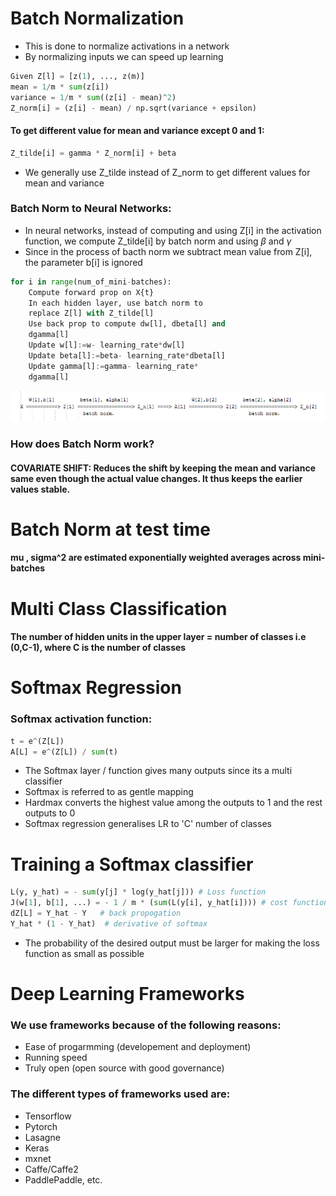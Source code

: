 # Batch Normalization

- This is done to normalize activations in a network
- By normalizing inputs we can speed up learning

```PYTHON
Given Z[l] = [z(1), ..., z(m)]
mean = 1/m * sum(z[i])
variance = 1/m * sum((z[i] - mean)^2)
Z_norm[i] = (z[i] - mean) / np.sqrt(variance + epsilon)
```

#### To get different value for mean and variance except 0 and 1:

```python
Z_tilde[i] = gamma * Z_norm[i] + beta
```

- We generally use Z_tilde instead of Z_norm to get different values for mean and variance

### Batch Norm to Neural Networks:

- In neural networks, instead of computing and using Z[i] in the activation function, we compute Z_tilde[i] by batch norm and using $\beta$ and $\gamma$
- Since in the process of bacth norm we subtract mean value from Z[i], the parameter b[i] is ignored

```python
for i in range(num_of_mini-batches):
    Compute forward prop on X{t}
    In each hidden layer, use batch norm to
    replace Z[l] with Z_tilde[l]
    Use back prop to compute dw[l], dbeta[l] and
    dgamma[l]
    Update w[l]:=w- learning_rate*dw[l]
    Update beta[l]:=beta- learning_rate*dbeta[l]
    Update gamma[l]:=gamma- learning_rate*
    dgamma[l]
```

![LCO](https://raw.githubusercontent.com/amanchadha/coursera-deep-learning-specialization/master/C2%20-%20Improving%20Deep%20Neural%20Networks%20Hyperparameter%20tuning%2C%20Regularization%20and%20Optimization/Notes/Images/bn.png)

### How does Batch Norm work?

#### COVARIATE SHIFT: Reduces the shift by keeping the mean and variance same even though the actual value changes. It thus keeps the earlier values stable.

# Batch Norm at test time

#### mu , sigma^2 are estimated exponentially weighted averages across mini-batches

# Multi Class Classification

#### The number of hidden units in the upper layer = number of classes i.e (0,C-1), where C is the number of classes

# Softmax Regression

### Softmax activation function:

```python
t = e^(Z[L])
A[L] = e^(Z[L]) / sum(t)
```

- The Softmax layer / function gives many outputs since its a multi classifier
- Softmax is referred to as gentle mapping
- Hardmax converts the highest value among the outputs to 1 and the rest outputs to 0
- Softmax regression generalises LR to 'C' number of classes

# Training a Softmax classifier

```python
L(y, y_hat) = - sum(y[j] * log(y_hat[j])) # Loss function
J(w[1], b[1], ...) = - 1 / m * (sum(L(y[i], y_hat[i]))) # cost function
dZ[L] = Y_hat - Y   # back propogation
Y_hat * (1 - Y_hat)  # derivative of softmax
```

- The probability of the desired output must be larger for making the loss function as small as possible

# Deep Learning Frameworks

### We use frameworks because of the following reasons:

- Ease of progarmming (developement and deployment)
- Running speed
- Truly open (open source with good governance)

### The different types of frameworks used are:

- Tensorflow
- Pytorch
- Lasagne
- Keras
- mxnet
- Caffe/Caffe2
- PaddlePaddle, etc.
